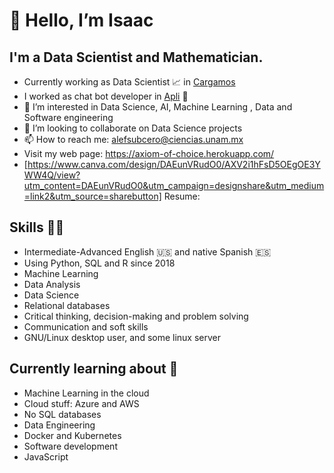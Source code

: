 # 👋 Hello, I’m Isaac
## I'm a Data Scientist and Mathematician.
- Currently working as Data Scientist 📈 in [Cargamos](https://www.cargamos.com/)
- I worked as chat bot developer in [Apli](https://www.apli.jobs/) 🤖
- 👀 I’m interested in Data Science, AI, Machine Learning , Data and Software engineering 
- 💞️ I’m looking to collaborate on Data Science projects
- 📫 How to reach me: alefsubcero@ciencias.unam.mx
- Visit my web page: https://axiom-of-choice.herokuapp.com/
- [https://www.canva.com/design/DAEunVRudO0/AXV2i1hFsD5OEgOE3YWW4Q/view?utm_content=DAEunVRudO0&utm_campaign=designshare&utm_medium=link2&utm_source=sharebutton] Resume: 

## Skills 👨‍💻
* Intermediate-Advanced English 🇺🇸 and native Spanish 🇪🇸
* Using Python, SQL and R since 2018
* Machine Learning
* Data Analysis
* Data Science
* Relational databases
* Critical thinking, decision-making and problem solving 
* Communication and soft skills
* GNU/Linux desktop user, and some linux server 

## Currently learning about 🌱
- Machine Learning in the cloud
- Cloud stuff: Azure and AWS
- No SQL databases
- Data Engineering
- Docker and Kubernetes
- Software development
- JavaScript
<!---
axiom-of-choice/axiom-of-choice is a ✨ special ✨ repository because its `README.md` (this file) appears on your GitHub profile.
You can click the Preview link to take a look at your changes.
--->
